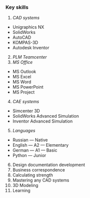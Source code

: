 ### Key skills  
1. *CAD systems*
 * Unigraphics NX
 * SolidWorks
 * AutoCAD
 * KOMPAS-3D
 * Autodesk Inventor
2. *PLM Teamcenter*
3. *MS Office*
 * MS Outlook
 * MS Excel
 * MS Word
 * MS PowerPoint
 * MS Project
4. *CAE systems*
 * Simcenter 3D
 * SolidWorks Advanced Simulation
 * Inventor Advanced Simulation
5. *Languages*
 * Russian — Native
 * English — A2 — Elementary
 * German — A1 — Basic
 * Python — Junior
6. Design documentation development
7. Business correspondence
8. Calculating strength
9. Mastering any CAD systems
10. 3D Modeling
11. Learning
